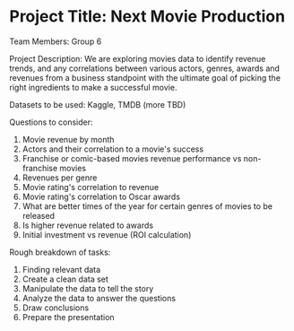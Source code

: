 # Project Title: Next Movie Production

Team Members: Group 6

Project Description: We are exploring movies data to identify revenue trends, and any correlations between various actors, genres, awards and revenues from a business standpoint with the ultimate
goal of picking the right ingredients to make a successful movie.

Datasets to be used: Kaggle, TMDB (more TBD)

Questions to consider:
1. Movie revenue by month
2. Actors and their correlation to a movie's success
3. Franchise or comic-based movies revenue performance vs non-franchise movies
4. Revenues per genre
5. Movie rating's correlation to revenue
6. Movie rating's correlation to Oscar awards
7. What are better times of the year for certain genres of movies to be released
8. Is higher revenue related to awards
9. Initial investment vs revenue (ROI calculation)

Rough breakdown of tasks:
1. Finding relevant data
2. Create a clean data set
3. Manipulate the data to tell the story
4. Analyze the data to answer the questions
5. Draw conclusions
6. Prepare the presentation
